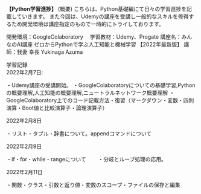 **【Python学習進捗】**
(概要)
こちらは、Python基礎編にて日々の学習進捗を記載していきます。
また今回は、Udemyの講座を受講し一般的なスキルを修得するため開発環境は講座指定のもので一時的にトライしております。　　

開発環境：GoogleColaboratory　
学習教材：Udemy、Progate
講座名：みんなのAI講座 ゼロからPythonで学ぶ人工知能と機械学習 【2022年最新版】
講師：我妻 幸長 Yukinaga Azuma

学習記録  
2022年2月7日:　　

・Udemy講座の受講開始。
・GoogleColaboratoryについての基礎学習,Pythonの概要理解,人工知能の概要理解,ニュートラルネットワーク概要理解
・GoogleColaboratory上でのコード記載方法・復習（マークダウン・変数・四則演算・Boot値と比較演算子・論理演算子）


2022年2月8日　　

・リスト・タプル・辞書について。appendコマンドについて

2022年2月9日　　

・if・for・while・rangeについて　　
・分岐とループ処理の応用。　　


2022年2月11日　　

・関数・クラス・引数と返り値・変数のスコープ・ファイルの保存と編集



